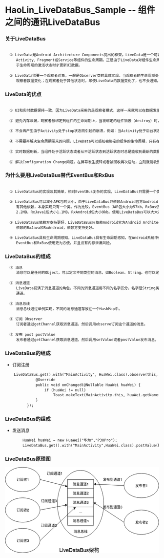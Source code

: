 # HaoLin_LiveDataBus_Sample -- 组件之间的通讯LiveDataBus

### 关于LiveDataBus

```xml

  ① LiveData是Android Architecture Components提出的框架。LiveData是一个可以被观察的数据持有类，它可以感知并遵循
     Activity、Fragment或Service等组件的生命周期。正是由于LiveData对组件生命周期可感知特点，因此可以做到仅在组件处
     于生命周期的激活状态时才更新UI数据。

  ② LiveData需要一个观察者对象，一般是Observer类的具体实现。当观察者的生命周期处于STARTED或RESUMED状态时，LiveData会通知
     观察者数据变化；在观察者处于其他状态时，即使LiveData的数据变化了，也不会通知。

```

### LiveData的优点

```xml

  ① UI和实时数据保持一致，因为LiveData采用的是观察者模式，这样一来就可以在数据发生改变时获得通知，更新UI。

  ② 避免内存泄漏，观察者被绑定到组件的生命周期上，当被绑定的组件销毁（destroy）时，观察者会立刻自动清理自身的数据。

  ③ 不会再产生由于Activity处于stop状态而引起的崩溃，例如：当Activity处于后台状态时，是不会收到LiveData的任何事件的。

  ④ 不需要再解决生命周期带来的问题，LiveData可以感知被绑定的组件的生命周期，只有在活跃状态才会通知数据变化。

  ⑤ 实时数据刷新，当组件处于活跃状态或者从不活跃状态到活跃状态时总是能收到最新的数据。

  ⑥ 解决Configuration Change问题，在屏幕发生旋转或者被回收再次启动，立刻就能收到最新的数据。
```
### 为什么要用LiveDataBus替代EventBus和RxBus

```xml

  ① LiveDataBus的实现及其简单，相对EventBus复杂的实现，LiveDataBus只需要一个类就可以实现。

  ② LiveDataBus可以减小APK包的大小，由于LiveDataBus只依赖Android官方Android Architecture Components组件的LiveData，没
     有其他依赖，本身实现只有一个类。作为比较，EventBus JAR包大小为57kb，RxBus依赖RxJava和RxAndroid，其中RxJava2包大小
     2.2MB，RxJava1包大小1.1MB，RxAndroid包大小9kb。使用LiveDataBus可以大大减小APK包的大小。

  ③ LiveDataBus依赖方支持更好，LiveDataBus只依赖Android官方Android Architecture Components组件的LiveData，相比RxBus
     依赖的RxJava和RxAndroid，依赖方支持更好。

  ④ LiveDataBus具有生命周期感知，LiveDataBus具有生命周期感知，在Android系统中使用调用者不需要调用反注册，相比
     EventBus和RxBus使用更为方便，并且没有内存泄漏风险。

```

### LiveDataBus的组成

```xml
  ① 消息
     消息可以是任何的Object，可以定义不同类型的消息，如Boolean、String。也可以定义自定义类型的消息。

  ② 消息通道
     LiveData扮演了消息通道的角色，不同的消息通道用不同的名字区分，名字是String类型的，可以通过名字获取到一个LiveData消息
     通道。

  ③ 消息总线
     消息总线通过单例实现，不同的消息通道存放在一个HashMap中。

  ④ 订阅 Observer
     订阅者通过getChannel获取消息通道，然后调用observe订阅这个通道的消息。

  ⑤ 发布 post postValue
     发布者通过getChannel获取消息通道，然后调用setValue或者postValue发布消息。
```
### LiveDataBus的组成
- 订阅注册
```xml
    LiveDataBus.get().with("MainActivity", HuaWei.class).observe(this, new Observer<HuaWei>() {
              @Override
              public void onChanged(@Nullable HuaWei huaWei) {
                  if (huaWei != null)
                      Toast.makeText(MainActivity.this, huaWei.getName(), Toast.LENGTH_SHORT).show();
              }
          });
```

### LiveDataBus的组成
- 发送消息

```xml
        HuaWei huaWei = new HuaWei("华为","P30Pro");
        LiveDataBus.get().with("MainActivity",HuaWei.class).postValue(huaWei);
```


### LiveDataBus原理图
<img width="531" height = "281"  src="https://github.com/hunimeizi/HaoLin_LiveDataBus_Sample/blob/master/app/livedatabus.png"/>
